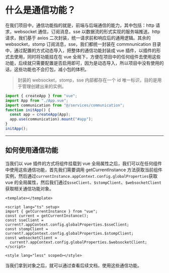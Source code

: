 # 什么是通信功能？

在我们项目中，通信功能指的就是，前端与后端通信的能力，其中包括：http 请求，websocket 通信，订阅消息，sse 以数据流的形式实现的服务端推送。http 请求，我们基于 axios 二次封装，统一请求前和响应后的通用逻辑。其余的 websocket，stomp 订阅消息，sse，我们都统一封装在 commnunication 目录中，通过配置的方式动态导入，把整体的通信功能封装成 vue 插件，以插件的形式去使用，同时将功能挂在在 vue 全局下，方便在项目中的任何组件去使用这些功能，后续就只需要配置是否启用即可，因为是动态导入，所以项目中没有使用的话，这些功能也不会打包，减小包的体积。

> 封装的 websocket，stomp，sse 内部都存在一个 id 唯一标识，目的是用于管理创建出来的实例。

```ts
import { createApp } from "vue";
import App from "./App.vue";
import communication from "@/services/communication";
function initApp() {
  const app = createApp(App);
  app.use(communication).mount("#app");
}
initApp();
```

---

## 如何使用通信功能

当我们以 vue 插件的方式将组件挂载到 vue 全局属性之后，我们可以在任何组件中使用这些通信功能，首先我们需要调用 getCurrentInstance 方法获取当前组件实例，然后通过`currentInstance.appContext.config.globalProperties`获取 vue 的全局属性，然后我们通过`$sseClient`、`$stompClient`、`$websocketClient`获取相关通信功能对象。

```vue
<template></template>

<script lang="ts" setup>
import { getCurrentInstance } from "vue";
const current = getCurrentInstance();
const sseClient = current?.appContext.config.globalProperties.$sseClient;
const stompClient = current?.appContext.config.globalProperties.$stompClient;
const websocketClient =
  current?.appContext.config.globalProperties.$websocketClient;
</script>

<style lang="less" scoped></style>
```

当我们拿到对象之后，就可以通过查看后续文档，使用这些通信功能。
